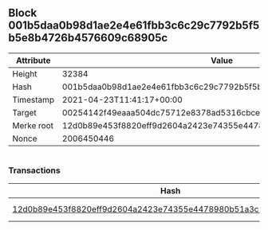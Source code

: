 ## Block 001b5daa0b98d1ae2e4e61fbb3c6c29c7792b5f5b5e8b4726b4576609c68905c

Attribute | Value
--- | ---
Height | 32384
Hash | 001b5daa0b98d1ae2e4e61fbb3c6c29c7792b5f5b5e8b4726b4576609c68905c
Timestamp | 2021-04-23T11:41:17+00:00
Target | 00254142f49eaaa504dc75712e8378ad5316cbcead634704b3734b6271167cc4
Merke root | 12d0b89e453f8820eff9d2604a2423e74355e4478980b51a3c2d890e72a31ce2
Nonce | 2006450446

```

```

### Transactions

Hash | Amount
--- | ---
[12d0b89e453f8820eff9d2604a2423e74355e4478980b51a3c2d890e72a31ce2](12d0b89e453f8820eff9d2604a2423e74355e4478980b51a3c2d890e72a31ce2.md) | 10.00000000 SKEPTI 
